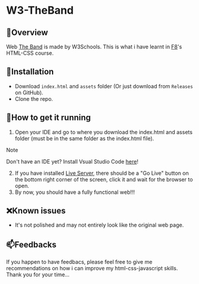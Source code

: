 # W3-TheBand
## 📌Overview
Web <a href="https://www.w3schools.com/w3css/tryw3css_templates_band.htm">The Band</a> is made by W3Schools.
This is what i have learnt in <a href="https://fullstack.edu.vn/courses/html-css">F8</a>'s HTML-CSS course.

## 🔨Installation
* Download `index.html` and `assets` folder (Or just download from `Releases` on GitHub).
* Clone the repo.

## 🚀How to get it running
1. Open your IDE and go to where you download the index.html and assets folder (must be in the same folder as the index.html file).
>[!NOTE]
>Don't have an IDE yet? Install Vsual Studio Code [here](https://code.visualstudio.com/)!
2. If you have installed <a href="https://marketplace.visualstudio.com/items?itemName=ritwickdey.LiveServer">Live Server</a>, there should be a "Go Live" button on the bottom right corner of the screen, click it and wait for the browser to open.
3. By now, you should have a fully functional web!!!

## :x:Known issues
* It's not polished and may not entirely look like the original web page.

## 📫Feedbacks
If you happen to have feedbacs, please feel free to give me recommendations on how i can improve my html-css-javascript skills.
Thank you for your time...
